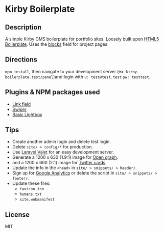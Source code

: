 # Kirby Boilerplate

## Description

A simple Kirby CMS boilerplate for portfolio sites. Loosely built upon [HTML5 Boilerplate](https://html5boilerplate.com/). Uses the [blocks](https://getkirby.com/docs/reference/panel/fields/blocks) field for project pages.

## Directions

`npm install`, then navigate to your development server (ex: `kirby-boilerplate.test/panel`)and login with `u: test@test.test` `pw: testtest`.

## Plugins & NPM packages used

-   [Link field](https://github.com/OblikStudio/kirby-link-field)
-   [Swiper](https://swiperjs.com/)
-   [Basic Lightbox](https://basiclightbox.electerious.com/)

## Tips

-   Create another admin login and delete test login.
-   Delete `site/ > config/*` for production.
-   Use [Laravel Valet](https://laravel.com/docs/8.x/valet) for an easy development server.
-   Generate a 1200 x 630 (1.9:1) image for [Open graph](https://ogp.me/).
-   and a 1200 x 600 (2:1) image for [Twitter cards](https://developer.twitter.com/en/docs/twitter-for-websites/cards/overview/abouts-cards).
-   Update the info in the `<head>` in `site/ > snippets/ > header/`.
-   Sign up for [Google Analytics](https://analytics.withgoogle.com/) or delete the script in `site/ > snippets/ > footer/`.
-   Update these files:
    -   `favicon.ico`
    -   `humans.txt`
    -   `site.webmanifest`

## License

MIT
